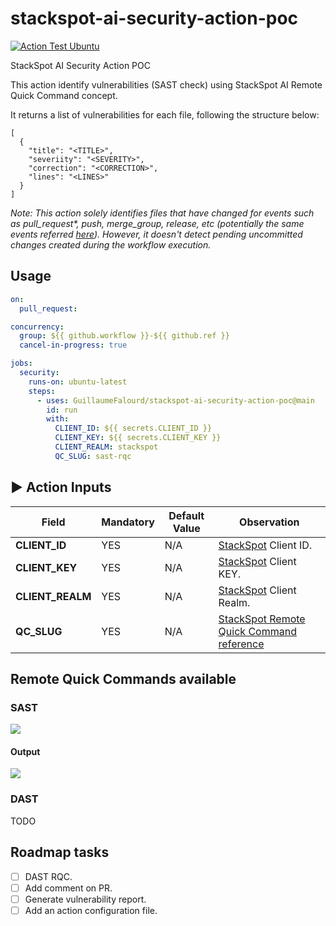 # stackspot-ai-security-action-poc

[![Action Test Ubuntu](https://github.com/GuillaumeFalourd/stackspot-ai-security-action-poc/actions/workflows/action-test-ubuntu.yaml/badge.svg)](https://github.com/GuillaumeFalourd/stackspot-ai-security-action-poc/actions/workflows/action-test-ubuntu.yaml)

StackSpot AI Security Action POC

This action identify vulnerabilities (SAST check) using StackSpot AI Remote Quick Command concept.

It returns a list of vulnerabilities for each file, following the structure below:
```
[
  {
    "title": "<TITLE>",
    "severiity": "<SEVERITY>",
    "correction": "<CORRECTION>",
    "lines": "<LINES>"
  }
]
```
_Note: This action solely identifies files that have changed for events such as pull_request*, push, merge_group, release, etc (potentially the same events referred [here](https://github.com/tj-actions/changed-files?tab=readme-ov-file#examples-)). However, it doesn't detect pending uncommitted changes created during the workflow execution._

## Usage

```yaml
on:
  pull_request:

concurrency:
  group: ${{ github.workflow }}-${{ github.ref }}
  cancel-in-progress: true

jobs:
  security:
    runs-on: ubuntu-latest
    steps:
      - uses: GuillaumeFalourd/stackspot-ai-security-action-poc@main
        id: run
        with:
          CLIENT_ID: ${{ secrets.CLIENT_ID }}
          CLIENT_KEY: ${{ secrets.CLIENT_KEY }}
          CLIENT_REALM: stackspot
          QC_SLUG: sast-rqc
```

## ▶️ Action Inputs

Field | Mandatory | Default Value | Observation
------------ | ------------  | ------------- | -------------
**CLIENT_ID** | YES | N/A | [StackSpot](https://stackspot.com/en/settings/access-token) Client ID.
**CLIENT_KEY** | YES | N/A |[StackSpot](https://stackspot.com/en/settings/access-token) Client KEY.
**CLIENT_REALM** | YES | N/A |[StackSpot](https://stackspot.com/en/settings/access-token) Client Realm.
**QC_SLUG** | YES | N/A | [StackSpot Remote Quick Command reference](https://ai.stackspot.com/docs/pt-br/quick-commands/create-remote-qc)

## Remote Quick Commands available

### SAST

![](https://github.com/GuillaumeFalourd/stackspot-ai-security-action-poc/assets/22433243/935c79b1-e86a-4738-ac0d-ba3be90d2dbb)

#### Output

![](https://github.com/GuillaumeFalourd/stackspot-ai-security-action-poc/assets/22433243/b6fee6a9-c968-4a5e-91dc-d65d3b393286)

### DAST

TODO

## Roadmap tasks

- [ ] DAST RQC.
- [ ] Add comment on PR.
- [ ] Generate vulnerability report.
- [ ] Add an action configuration file.
